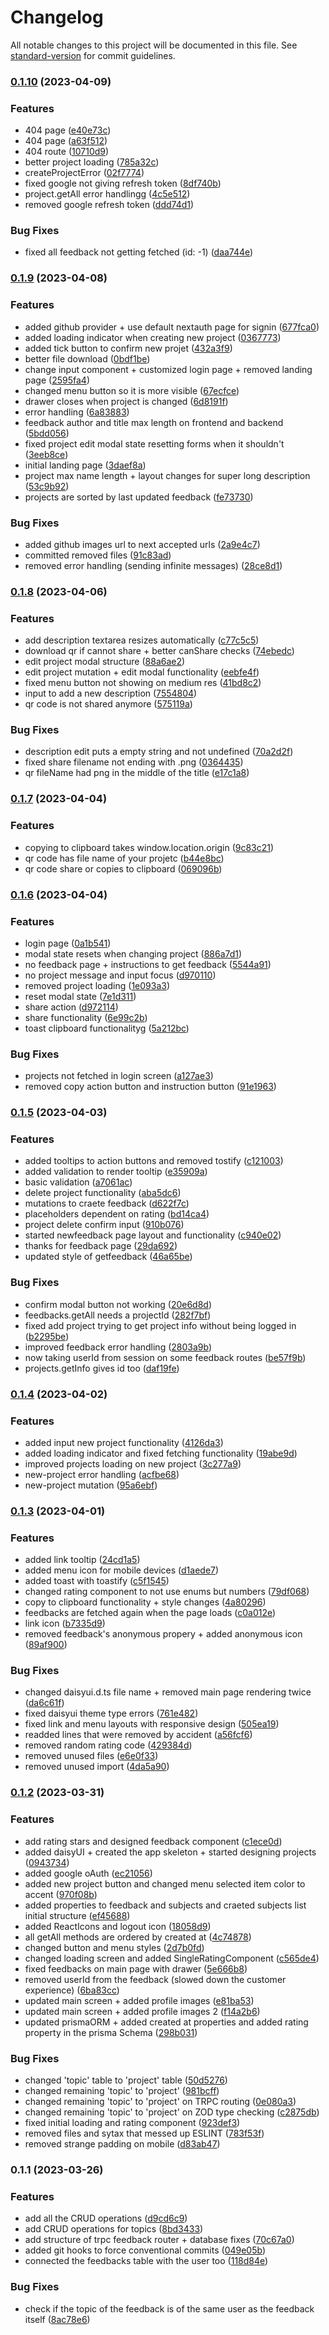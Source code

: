 # Changelog

All notable changes to this project will be documented in this file. See [standard-version](https://github.com/conventional-changelog/standard-version) for commit guidelines.

### [0.1.10](https://github.com/LeonardoTrapani/tell-me/compare/v0.1.9...v0.1.10) (2023-04-09)


### Features

* 404 page ([e40e73c](https://github.com/LeonardoTrapani/tell-me/commit/e40e73c8a1ea4cb899470a5fe949672a6b50478c))
* 404 page ([a63f512](https://github.com/LeonardoTrapani/tell-me/commit/a63f5126887cdcf78c0700252eca3c148dc4093d))
* 404 route ([10710d9](https://github.com/LeonardoTrapani/tell-me/commit/10710d998493c389dfec4c7c37855daa8d26d4a0))
* better project loading ([785a32c](https://github.com/LeonardoTrapani/tell-me/commit/785a32c77c521873a551be025a08fa5b5057b14a))
* createProjectError ([02f7774](https://github.com/LeonardoTrapani/tell-me/commit/02f7774bf6a941ea67704458b5c723d004e81599))
* fixed google not giving refresh token ([8df740b](https://github.com/LeonardoTrapani/tell-me/commit/8df740b4ed224c9d9645be68b77d263c8ea163e0))
* project.getAll error handlingg ([4c5e512](https://github.com/LeonardoTrapani/tell-me/commit/4c5e512b4877f5d609b62fa98c913db013ca6c19))
* removed google refresh token ([ddd74d1](https://github.com/LeonardoTrapani/tell-me/commit/ddd74d1f751ec7fef6eba79b5495508591f024e5))


### Bug Fixes

* fixed all feedback not getting fetched (id: -1) ([daa744e](https://github.com/LeonardoTrapani/tell-me/commit/daa744e83c91366993e306f1bd6564c79cf09ac3))

### [0.1.9](https://github.com/LeonardoTrapani/tell-me/compare/v0.1.8...v0.1.9) (2023-04-08)


### Features

* added github provider + use default nextauth page for signin ([677fca0](https://github.com/LeonardoTrapani/tell-me/commit/677fca0be5463152dfce06e715cb57702054bb68))
* added loading indicator when creating new project ([0367773](https://github.com/LeonardoTrapani/tell-me/commit/0367773b4335c80374ee37c53af8152695924c05))
* added tick button to confirm new projet ([432a3f9](https://github.com/LeonardoTrapani/tell-me/commit/432a3f9c51356363dacda199c3f678bc1edd7409))
* better file download ([0bdf1be](https://github.com/LeonardoTrapani/tell-me/commit/0bdf1be726711d9d1b8f6d600feb9476304e3e94))
* change input component + customized login page + removed landing page ([2595fa4](https://github.com/LeonardoTrapani/tell-me/commit/2595fa4ce2d6c83667828f9bd5469a710c22b989))
* changed menu button so it is more visible ([67ecfce](https://github.com/LeonardoTrapani/tell-me/commit/67ecfcee20350cef5e7ea8b5acaae84b5254c110))
* drawer closes when project is changed ([6d8191f](https://github.com/LeonardoTrapani/tell-me/commit/6d8191f413c25007c034c33ec0266c8cbd886391))
* error handling ([6a83883](https://github.com/LeonardoTrapani/tell-me/commit/6a8388358baa90df2f68f67496a80fec43f38938))
* feedback author and title max length on frontend and backend ([5bdd056](https://github.com/LeonardoTrapani/tell-me/commit/5bdd0565f91637eca7fd54930cd28ed0fd98c557))
* fixed project edit modal state resetting forms when it shouldn't ([3eeb8ce](https://github.com/LeonardoTrapani/tell-me/commit/3eeb8ce60cefa750a522156379fa0880ae2a7198))
* initial landing page ([3daef8a](https://github.com/LeonardoTrapani/tell-me/commit/3daef8ae1bca99619f3b8c3460702e1b3c596e15))
* project max name length + layout changes for super long description ([53c9b92](https://github.com/LeonardoTrapani/tell-me/commit/53c9b927e1161204c3b8d782ed6e1efca34c27cd))
* projects are sorted by last updated feedback ([fe73730](https://github.com/LeonardoTrapani/tell-me/commit/fe73730b06f67ba5fd8fb6fdaa77bf054c72b226))


### Bug Fixes

* added github images url to next accepted urls ([2a9e4c7](https://github.com/LeonardoTrapani/tell-me/commit/2a9e4c7a77fd6f0284968f8e69ac66e4fd4d748a))
* committed removed files ([91c83ad](https://github.com/LeonardoTrapani/tell-me/commit/91c83ad9b01d77c53ac430988c0b027315367e50))
* removed error handling (sending infinite messages) ([28ce8d1](https://github.com/LeonardoTrapani/tell-me/commit/28ce8d127dfbb5c190de0483b5a05ef82588be7d))

### [0.1.8](https://github.com/LeonardoTrapani/tell-me/compare/v0.1.7...v0.1.8) (2023-04-06)


### Features

* add description textarea resizes automatically ([c77c5c5](https://github.com/LeonardoTrapani/tell-me/commit/c77c5c53f931a519c06ce9d47bd4052982eab1de))
* download qr if cannot share + better canShare checks ([74ebedc](https://github.com/LeonardoTrapani/tell-me/commit/74ebedc74ac48d8d2d64e499361a7a76287ae0e6))
* edit project modal structure ([88a6ae2](https://github.com/LeonardoTrapani/tell-me/commit/88a6ae267750fe6f6421559c4268a85c6517b8bd))
* edit project mutation + edit modal functionality ([eebfe4f](https://github.com/LeonardoTrapani/tell-me/commit/eebfe4f1dd26f1536662f505cfc843edfaa0baf0))
* fixed menu button not showing on medium res ([41bd8c2](https://github.com/LeonardoTrapani/tell-me/commit/41bd8c2c0d3e3146fa48a165d67f84807719ead6))
* input to add a new description ([7554804](https://github.com/LeonardoTrapani/tell-me/commit/755480466aa77f18b6cdfbbf8090e1a551c267b4))
* qr code is not shared anymore ([575119a](https://github.com/LeonardoTrapani/tell-me/commit/575119aea1767b22b7f6954ccc2b4857ebf5c0f9))


### Bug Fixes

* description edit puts a empty string and not undefined ([70a2d2f](https://github.com/LeonardoTrapani/tell-me/commit/70a2d2f74833e2019b46b7cfc41883e8f75457cf))
* fixed share filename not ending with .png ([0364435](https://github.com/LeonardoTrapani/tell-me/commit/0364435e0099e9d8bef1156dc3eaf9b8bd14d444))
* qr fileName had png in the middle of the title ([e17c1a8](https://github.com/LeonardoTrapani/tell-me/commit/e17c1a8e7463d9ad376087a82be0562512a49a54))

### [0.1.7](https://github.com/LeonardoTrapani/tell-me/compare/v0.1.6...v0.1.7) (2023-04-04)


### Features

* copying to clipboard takes window.location.origin ([9c83c21](https://github.com/LeonardoTrapani/tell-me/commit/9c83c21fa54bccb0725de7683ba79eb29648c3ab))
* qr code has file name of your projetc ([b44e8bc](https://github.com/LeonardoTrapani/tell-me/commit/b44e8bcba278774e85d6732d54890776afbb6280))
* qr code share or copies to clipboard ([069096b](https://github.com/LeonardoTrapani/tell-me/commit/069096bb1de5882462c442321999959fd3524618))

### [0.1.6](https://github.com/LeonardoTrapani/tell-me/compare/v0.1.5...v0.1.6) (2023-04-04)


### Features

* login page ([0a1b541](https://github.com/LeonardoTrapani/tell-me/commit/0a1b541a7e39f843bdf218497042c89f4e4348d6))
* modal state resets when changing project ([886a7d1](https://github.com/LeonardoTrapani/tell-me/commit/886a7d10acd26f129cb920ff58af00956032d06a))
* no feedback page + instructions to get feedback ([5544a91](https://github.com/LeonardoTrapani/tell-me/commit/5544a919e4d3a281535294d593307a05af53f5f6))
* no project message and input focus ([d970110](https://github.com/LeonardoTrapani/tell-me/commit/d97011008c9c0922b38c61f25ec09e59d98e2466))
* removed project loading ([1e093a3](https://github.com/LeonardoTrapani/tell-me/commit/1e093a30b4f86854af50fb860d7d448ace8b59fb))
* reset modal state ([7e1d311](https://github.com/LeonardoTrapani/tell-me/commit/7e1d31107637759744b0924bdacd52c95df64ccf))
* share action ([d972114](https://github.com/LeonardoTrapani/tell-me/commit/d972114823e1c990ccf4e813b46dd25f3fb745ce))
* share functionality ([6e99c2b](https://github.com/LeonardoTrapani/tell-me/commit/6e99c2bb17c2900c74c5499a7b1088ff5d0aba20))
* toast clipboard functionalityg ([5a212bc](https://github.com/LeonardoTrapani/tell-me/commit/5a212bc8a26c4fc1908aa6ebe0c0aed0994f554e))


### Bug Fixes

* projects not fetched in login screen ([a127ae3](https://github.com/LeonardoTrapani/tell-me/commit/a127ae35cc9d1686de3cb45f91250ae45275a969))
* removed copy action button and instruction button ([91e1963](https://github.com/LeonardoTrapani/tell-me/commit/91e19635a9508f09e750e5000917c46bff720cf4))

### [0.1.5](https://github.com/LeonardoTrapani/tell-me/compare/v0.1.4...v0.1.5) (2023-04-03)


### Features

* added tooltips to action buttons and removed tostify ([c121003](https://github.com/LeonardoTrapani/tell-me/commit/c121003961a8eed4d993b64585b321185a14a6fe))
* added validation to render tooltip ([e35909a](https://github.com/LeonardoTrapani/tell-me/commit/e35909abc2e6ca8cda7d21f5410e5aacbf2ca9f9))
* basic validation ([a7061ac](https://github.com/LeonardoTrapani/tell-me/commit/a7061ac8f7dfad28af411823998a0d39aa569c7f))
* delete project functionality ([aba5dc6](https://github.com/LeonardoTrapani/tell-me/commit/aba5dc63f96cb3e46e4df2bdbd5f5bec5c5f0a16))
* mutations to craete feedback ([d622f7c](https://github.com/LeonardoTrapani/tell-me/commit/d622f7c8a3a6e29053dc7da82ee9aaabc1a865fe))
* placeholders dependent on rating ([bd14ca4](https://github.com/LeonardoTrapani/tell-me/commit/bd14ca4cf7353de7ef9c4101f10a72257796a49a))
* project delete confirm input ([910b076](https://github.com/LeonardoTrapani/tell-me/commit/910b0768e85137ee13f84ff40f35fae74b5b5af0))
* started newfeedback page layout and functionality ([c940e02](https://github.com/LeonardoTrapani/tell-me/commit/c940e021759bedbaa95d7773236b9d852140d664))
* thanks for feedback page ([29da692](https://github.com/LeonardoTrapani/tell-me/commit/29da69249090198c85cb3fa060d66e59cf77d929))
* updated style of getfeedback ([46a65be](https://github.com/LeonardoTrapani/tell-me/commit/46a65befe5d0fb6a73424ec3feaa67c0538bc6e7))


### Bug Fixes

* confirm modal button not working ([20e6d8d](https://github.com/LeonardoTrapani/tell-me/commit/20e6d8dea9c3744e31901b93e02c014b0d796587))
* feedbacks.getAll needs a projectId ([282f7bf](https://github.com/LeonardoTrapani/tell-me/commit/282f7bf7bfe64534e63cc82f17f0609c3728de50))
* fixed add project trying to get project info without being logged in ([b2295be](https://github.com/LeonardoTrapani/tell-me/commit/b2295befaf7ca7e3896bbb59ecf7ea4178695acf))
* improved feedback error handling ([2803a9b](https://github.com/LeonardoTrapani/tell-me/commit/2803a9bcac0cadba6ce631b9f120a92381145ebb))
* now taking userId from session on some feedback routes ([be57f9b](https://github.com/LeonardoTrapani/tell-me/commit/be57f9bbbab3752e883e8dfef44b698f873fc78f))
* projects.getInfo gives id too ([daf19fe](https://github.com/LeonardoTrapani/tell-me/commit/daf19fe28184f01c888ac60c56cfe37ebcadc41c))

### [0.1.4](https://github.com/LeonardoTrapani/tell-me/compare/v0.1.3...v0.1.4) (2023-04-02)


### Features

* added input new project functionality ([4126da3](https://github.com/LeonardoTrapani/tell-me/commit/4126da3d47e0ec3382632e271279b0156b6dcbca))
* added loading indicator and fixed fetching functionality ([19abe9d](https://github.com/LeonardoTrapani/tell-me/commit/19abe9d9f4487565e319c92f94a248f811163476))
* improved projects loading on new project ([3c277a9](https://github.com/LeonardoTrapani/tell-me/commit/3c277a96f62b94191ce59eb3d8a025e11fae6dea))
* new-project error handling ([acfbe68](https://github.com/LeonardoTrapani/tell-me/commit/acfbe68862b8773e2d51bde0812afad67e42fc6f))
* new-project mutation ([95a6ebf](https://github.com/LeonardoTrapani/tell-me/commit/95a6ebfeea771456317a103439dc1c5b8416da63))

### [0.1.3](https://github.com/LeonardoTrapani/tell-me/compare/v0.1.2...v0.1.3) (2023-04-01)


### Features

* added link tooltip ([24cd1a5](https://github.com/LeonardoTrapani/tell-me/commit/24cd1a55b682ef2c8670679d2f15870c8f64f652))
* added menu icon for mobile devices ([d1aede7](https://github.com/LeonardoTrapani/tell-me/commit/d1aede758bbd47700496c82b578d98af1d6014f0))
* added toast with toastify ([c5f1545](https://github.com/LeonardoTrapani/tell-me/commit/c5f1545f743e0bef0e530d538c3916fc2c613dae))
* changed rating component to not use enums but numbers ([79df068](https://github.com/LeonardoTrapani/tell-me/commit/79df0684aafb2c5ca9ec4dd8fa3d039d3e8d07f5))
* copy to clipboard functionality + style changes ([4a80296](https://github.com/LeonardoTrapani/tell-me/commit/4a8029646ddd98b887e429944353379d8402e05c))
* feedbacks are fetched again when the page loads ([c0a012e](https://github.com/LeonardoTrapani/tell-me/commit/c0a012e781b6385426bff4849687234211204b7e))
* link icon ([b7335d9](https://github.com/LeonardoTrapani/tell-me/commit/b7335d952e669cc8c9ef688e5af91a3e6ad2e632))
* removed feedback's anonymous propery + added anonymous icon ([89af900](https://github.com/LeonardoTrapani/tell-me/commit/89af9004081466b4b3fe5f39f0ef8cdc9a294187))


### Bug Fixes

* changed daisyui.d.ts file name + removed main page rendering twice ([da6c61f](https://github.com/LeonardoTrapani/tell-me/commit/da6c61f0dee9c19a474c44500d85ded64a35a520))
* fixed daisyui theme type errors ([761e482](https://github.com/LeonardoTrapani/tell-me/commit/761e4822f608b63964ef0398b218d8f42835864a))
* fixed link and menu layouts with responsive design ([505ea19](https://github.com/LeonardoTrapani/tell-me/commit/505ea19d21461cba6f3d3c2a0b7b8d7e07ab00f3))
* readded lines that were removed by accident ([a56fcf6](https://github.com/LeonardoTrapani/tell-me/commit/a56fcf651b4f19eb2ef54c49626e99a15d1f4d73))
* removed random rating code ([429384d](https://github.com/LeonardoTrapani/tell-me/commit/429384d462cecd0758f7b481a1a0a2f07abf841e))
* removed unused files ([e6e0f33](https://github.com/LeonardoTrapani/tell-me/commit/e6e0f33de34a1d6a71ff81a358477ccc50a8bc41))
* removed unused import ([4da5a90](https://github.com/LeonardoTrapani/tell-me/commit/4da5a900d7e00b1be0c7c9cf569f1d516b80a962))

### [0.1.2](https://github.com/LeonardoTrapani/tell-me/compare/v0.1.1...v0.1.2) (2023-03-31)


### Features

* add rating stars and designed feedback component ([c1ece0d](https://github.com/LeonardoTrapani/tell-me/commit/c1ece0d3aba60b268cf36ba5d7008bf101768110))
* added daisyUI + created the app skeleton + started designing projects ([0943734](https://github.com/LeonardoTrapani/tell-me/commit/094373495d7a8cb29e4b3d674e627de839408823))
* added google oAuth ([ec21056](https://github.com/LeonardoTrapani/tell-me/commit/ec2105632581851b0dfa875795adfb056e31595a))
* added new project button and changed menu selected item color to accent ([970f08b](https://github.com/LeonardoTrapani/tell-me/commit/970f08b5db7e460929dc6f77ff000a92fb3a54fb))
* added properties to feedback and subjects and craeted subjects list initial structure ([ef45688](https://github.com/LeonardoTrapani/tell-me/commit/ef45688666a05e8de61784776b22cc7cf81bde18))
* added ReactIcons and logout icon ([18058d9](https://github.com/LeonardoTrapani/tell-me/commit/18058d9bc1ae1d83998a93c5495b718e98e1d198))
* all getAll methods are ordered by created at ([4c74878](https://github.com/LeonardoTrapani/tell-me/commit/4c74878b8fcfdd202ca91331aa4c5a79e8621695))
* changed button and menu styles ([2d7b0fd](https://github.com/LeonardoTrapani/tell-me/commit/2d7b0fda2a930f24499eeb202fad3433cc912e97))
* changed loading screen and added SingleRatingComponent ([c565de4](https://github.com/LeonardoTrapani/tell-me/commit/c565de493574842080dd592770824d9c8b38e1ee))
* fixed feedbacks on main page with drawer ([5e666b8](https://github.com/LeonardoTrapani/tell-me/commit/5e666b8a025b9e71e6a63ebe3eb9b4f6fe4d74de))
* removed userId from the feedback (slowed down the customer experience) ([6ba83cc](https://github.com/LeonardoTrapani/tell-me/commit/6ba83cc5b39b87e6df5eac8674c61675256bf07c))
* updated main screen + added profile images ([e81ba53](https://github.com/LeonardoTrapani/tell-me/commit/e81ba53387f144f8a2130acd34a1f6ef770a1255))
* updated main screen + added profile images 2 ([f14a2b6](https://github.com/LeonardoTrapani/tell-me/commit/f14a2b6d89db2fb75be7738050935b5bbbf7c81f))
* updated prismaORM + added created at properties and added rating property in the prisma Schema ([298b031](https://github.com/LeonardoTrapani/tell-me/commit/298b03133305ebb0830b6b02d951f5d4857a373f))


### Bug Fixes

* changed 'topic' table to 'project' table ([50d5276](https://github.com/LeonardoTrapani/tell-me/commit/50d52762dc1cfc124e42fb83bc9e5ba69f417b0f))
* changed remaining 'topic' to 'project' ([981bcff](https://github.com/LeonardoTrapani/tell-me/commit/981bcffe00f242581efda01a77ef59180f990f77))
* changed remaining 'topic' to 'project' on TRPC routing ([0e080a3](https://github.com/LeonardoTrapani/tell-me/commit/0e080a3dadd2776aff1b43283ad682ef6c054f67))
* changed remaining 'topic' to 'project' on ZOD type checking ([c2875db](https://github.com/LeonardoTrapani/tell-me/commit/c2875dbcdd8cc72bc118146537189c3cd9a8a8a5))
* fixed initial loading and rating component ([923def3](https://github.com/LeonardoTrapani/tell-me/commit/923def3648f340170519f8d88dab0f996df723ee))
* removed files and sytax that messed up ESLINT ([783f53f](https://github.com/LeonardoTrapani/tell-me/commit/783f53f88f3f9e0db7a0837364b9711b2f71833f))
* removed strange padding on mobile ([d83ab47](https://github.com/LeonardoTrapani/tell-me/commit/d83ab4732a22df096bb648d0965efee77e219758))

### 0.1.1 (2023-03-26)


### Features

* add all the CRUD operations ([d9cd6c9](https://github.com/LeonardoTrapani/tell-me/commit/d9cd6c9b375f77fae575dff77fb9ccb87ba5be06))
* add CRUD operations for topics ([8bd3433](https://github.com/LeonardoTrapani/tell-me/commit/8bd3433174cf4e0cb467eec63f7efc54f57793cf))
* add structure of trpc feedback router + database fixes ([70c67a0](https://github.com/LeonardoTrapani/tell-me/commit/70c67a01d4361a06b072114ad792af16eea4f269))
* added git hooks to force conventional commits ([049e05b](https://github.com/LeonardoTrapani/tell-me/commit/049e05b33f9d509bf4b881dffd765d6b0ad1a08f))
* connected the feedbacks table with the user too ([118d84e](https://github.com/LeonardoTrapani/tell-me/commit/118d84e7aeddb6d7d345a6aa1e6618abe347ee1a))


### Bug Fixes

* check if the topic of the feedback is of the same user as the feedback itself ([8ac78e6](https://github.com/LeonardoTrapani/tell-me/commit/8ac78e651e6c570cbb2255e9d8fa2178d1ac27f1))
